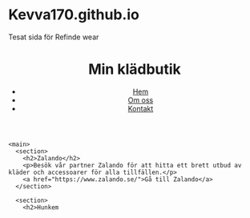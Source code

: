 # Kevva170.github.io
Tesat sida för Refinde wear
<!DOCTYPE html>
<html lang="sv">
  <head>
    <meta charset="UTF-8" />
    <meta name="viewport" content="width=device-width, initial-scale=1.0" />
    <title>Min klädbutik</title>
  </head>
  <body>
    <header>
      <h1>Min klädbutik</h1>
      <nav>
        <ul>
          <li><a href="#">Hem</a></li>
          <li><a href="#">Om oss</a></li>
          <li><a href="#">Kontakt</a></li>
        </ul>
      </nav>
    </header>

    <main>
      <section>
        <h2>Zalando</h2>
        <p>Besök vår partner Zalando för att hitta ett brett utbud av kläder och accessoarer för alla tillfällen.</p>
        <a href="https://www.zalando.se/">Gå till Zalando</a>
      </section>

      <section>
        <h2>Hunkem
